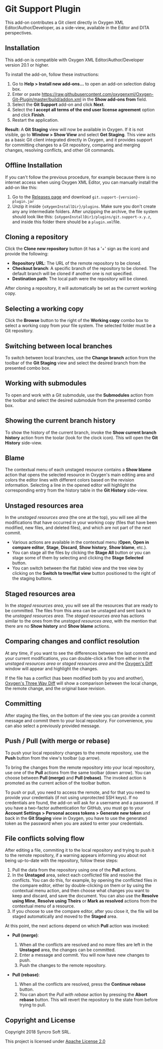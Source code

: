 # Git Support Plugin

This add-on contributes a Git client directly in Oxygen XML Editor/Author/Developer, as a side-view, available in the Editor and DITA perspectives.

## Installation

This add-on is compatible with Oxygen XML Editor/Author/Developer version 20.1 or higher. 

To install the add-on, follow these instructions:

1. Go to **Help > Install new add-ons...** to open an add-on selection dialog box.
2. Enter or paste https://raw.githubusercontent.com/oxygenxml/Oxygen-Git-Plugin/master/build/addon.xml in the **Show add-ons from** field.
3. Select the **Git Support** add-on and click **Next**.
4. Select the **I accept all terms of the end user license agreement** option and click **Finish**.
5. Restart the application.

**Result:** A **Git Staging** view will now be available in Oxygen. If it is not visible, go to **Window > Show View** and select **Get Staging**. This view acts as a basic Git client integrated directly in Oxygen, and it provides support for committing changes to a Git repository, comparing and merging changes, resolving conflicts, and other Git commands.

## Offline Installation

If you can't follow the previous procedure, for example because there is no internet access when using Oxygen XML Editor, you can manually install the add-on like this:
1. Go to the [Releases page](https://github.com/oxygenxml/oxygen-git-plugin/releases/latest) and download `git.support-{version}-plugin.jar`
2. Unzip it inside `{oXygenInstallDir}/plugins`. Make sure you don't create any any intermediate folders. After unzipping the archive, the file system should look like this: `{oXygenInstallDir}/plugins/git.support-x.y.z`, and inside this folder there should be a `plugin.xml`file.

## Cloning a repository

Click the **Clone new repository** button (it has a '+' sign as the icon) and provide the following:
- **Repository URL**: The URL of the remote repository to be cloned.
- **Checkout branch**: A specific branch of the repository to be cloned. The default branch will be cloned if another one is not specified.
- **Destination path**: The local path were the repository will be cloned.

After cloning a repository, it will automatically be set as the current working copy.

## Selecting a working copy

Click the **Browse** button to the right of the **Working copy** combo box to select a working copy from your file system. The selected folder must be a Git repository.

## Switching between local branches

To switch between local branches, use the **Change branch** action from the toolbar of the **Git Staging** view and select the desired branch from the presented combo box.

## Working with submodules

To open and work with a Git submodule, use the **Submodules** action from the toolbar and select the desired submodule from the presented combo box.

## Showing the current branch history

To show the history of the current branch, invoke the **Show current branch history** action from the toolar (look for the clock icon). This will open the **Git History** side-view.

## Blame

The contextual menu of each unstaged resource contains a **Show blame** action that opens the selected resource in Oxygen's main editing area and colors the editor lines with different colors based on the revision information. Selecting a line in the opened editor will highlight the corresponding entry from the history table in the **Git History** side-view.

## Unstaged resources area

In the *unstaged resources area* (the one at the top), you will see all the modifications that have occurred in your working copy (files that have been modified, new files, and deleted files), and which are not part of the next commit.
- Various actions are available in the contextual menu (**Open**, **Open in compare editor**, **Stage**, **Discard**, **Show history**, **Show blame**, etc.).
- You can stage all the files by clicking the **Stage All** button or you can stage some of them by selecting and clicking the **Stage Selected** button.
- You can switch between the flat (table) view and the tree view by clicking on the **Switch to tree/flat view** button positioned to the right of the staging buttons.

## Staged resources area

In the *staged resources area*, you will see all the resources that are ready to be committed. The files from this area can be unstaged and sent back to the *unstaged resources area*. The *staged resources area* has actions similar to the ones from the *unstaged resources area*, with the mention that there are no **Show history** and **Show blame** actions.

## Comparing changes and conflict resolution

At any time, if you want to see the differences between the last commit and your current modifications, you can double-click a file from either in the *unstaged resources area* or *staged resources area* and the [Oxygen's Diff](https://www.oxygenxml.com/xml_editor/xml_diff_and_merge.html) window will appear and highlight the changes.

If the file has a conflict (has been modified both by you and another), [Oxygen's Three Way Diff](https://www.oxygenxml.com/xml_editor/xml_diff_and_merge.html) will show a comparison between the local change, the remote change, and the original base revision.

## Committing

After staging the files, on the bottom of the view you can provide a commit message and commit them to your local repository. For convenience, you can also select a previously provided message.

## Push / Pull (with merge or rebase)

To push your local repository changes to the remote repository, use the **Push** button from the view's toolbar (up arrow). 

To bring the changes from the remote repository into your local repository, use one of the **Pull** actions from the same toolbar (down arrow). You can choose between **Pull (merge)** and **Pull (rebase)**. The invoked action is promoted as the current action of the toolbar button.

To push or pull, you need to access the remote, and for that you need to provide your credentials (if not using unprotected SSH keys). If no credentials are found, the add-on will ask for a username and a password. If you have a two-factor authentication for GitHub, you must go to your **Account Settings > Personal access tokens > Generate new token** and back in the **Git Staging** view in Oxygen, you have to use the generated token as the password when you are asked to enter your credentials.

## File conflicts solving flow

After editing a file, commiting it to the local repository and trying to push it to the remote repository, if a warning appears informing you about not being up-to-date with the repository, follow these steps:

1. Pull the data from the repository using one of the **Pull** actions.
2. In the **Unstaged** area, select each conflicted file and resolve the conflicts. You can do this, for example, by opening the conflicted files in the compare editor, either by double-clicking on them or by using the contextual menu action, and then choose what changes you want to keep and discard, and save the document. You can also use the **Resolve using Mine**, **Resolve using Theirs** or **Mark as resolved** actions from the contextual menu of a resource. 
3. If you choose to use the compare editor, after you close it, the file will be staged automatically and moved to the **Staged** area.

At this point, the next actions depend on which **Pull** action was invoked:

 - **Pull (merge)**:
    1. When all the conflicts are resolved and no more files are left in the **Unstaged** area, the changes can be committed.
    2. Enter a message and commit. You will now have new changes to push.
    3. Push the changes to the remote repository.

 - **Pull (rebase)**:
    1. When all the conflicts are resolved, press the **Continue rebase** button.
    2. You can abort the *Pull with rebase* action by pressing the **Abort rebase** button. This will revert the repository to the state from before trying to pull.

Copyright and License
---------------------
Copyright 2018 Syncro Soft SRL.

This project is licensed under [Apache License 2.0](https://github.com/oxygenxml/oxygen-git-plugin/blob/master/LICENSE)
